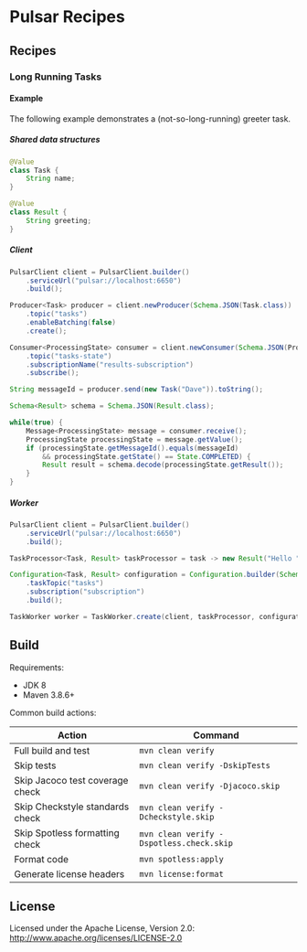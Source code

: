 
# Pulsar Recipes

[//]: # (TODO README badges https://shields.io/)
[//]: # (TODO README summary description)

## Recipes

### Long Running Tasks

[//]: # (TODO README Long Running Tasks description)

#### Example

The following example demonstrates a (not-so-long-running) greeter task.

##### Shared data structures

```java
@Value
class Task {
    String name;
}

@Value
class Result {
    String greeting;
}
```

##### Client

```java
PulsarClient client = PulsarClient.builder()
    .serviceUrl("pulsar://localhost:6650")
    .build();

Producer<Task> producer = client.newProducer(Schema.JSON(Task.class))
    .topic("tasks")
    .enableBatching(false)
    .create();

Consumer<ProcessingState> consumer = client.newConsumer(Schema.JSON(ProcessingState.class))
    .topic("tasks-state")
    .subscriptionName("results-subscription")
    .subscribe();

String messageId = producer.send(new Task("Dave")).toString();

Schema<Result> schema = Schema.JSON(Result.class);

while(true) {
    Message<ProcessingState> message = consumer.receive();
    ProcessingState processingState = message.getValue();
    if (processingState.getMessageId().equals(messageId)
        && processingState.getState() == State.COMPLETED) {
        Result result = schema.decode(processingState.getResult());
    }
}
```

##### Worker

```java
PulsarClient client = PulsarClient.builder()
    .serviceUrl("pulsar://localhost:6650")
    .build();

TaskProcessor<Task, Result> taskProcessor = task -> new Result("Hello " + task.getName());

Configuration<Task, Result> configuration = Configuration.builder(Schema.JSON(Task.class), Schema.JSON(Result.class))
    .taskTopic("tasks")
    .subscription("subscription")
    .build();

TaskWorker worker = TaskWorker.create(client, taskProcessor, configuration);
```

## Build

Requirements:

* JDK 8
* Maven 3.8.6+

Common build actions:

| Action                          | Command                                  |
|---------------------------------|------------------------------------------|
| Full build and test             | `mvn clean verify`                       |
| Skip tests                      | `mvn clean verify -DskipTests`           |           
| Skip Jacoco test coverage check | `mvn clean verify -Djacoco.skip`         |
| Skip Checkstyle standards check | `mvn clean verify -Dcheckstyle.skip`     |
| Skip Spotless formatting check  | `mvn clean verify -Dspotless.check.skip` | 
| Format code                     | `mvn spotless:apply`                     |
| Generate license headers        | `mvn license:format`                     |

## License

Licensed under the Apache License, Version 2.0: http://www.apache.org/licenses/LICENSE-2.0
